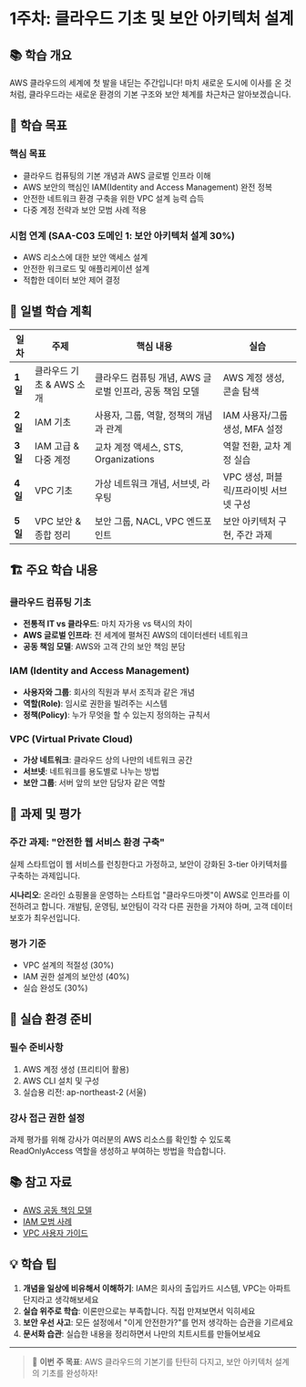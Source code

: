 # 1주차: 클라우드 기초 및 보안 아키텍처 설계

## 📚 학습 개요

AWS 클라우드의 세계에 첫 발을 내딛는 주간입니다! 마치 새로운 도시에 이사를 온 것처럼, 클라우드라는 새로운 환경의 기본 구조와 보안 체계를 차근차근 알아보겠습니다.

## 🎯 학습 목표

### 핵심 목표
- 클라우드 컴퓨팅의 기본 개념과 AWS 글로벌 인프라 이해
- AWS 보안의 핵심인 IAM(Identity and Access Management) 완전 정복
- 안전한 네트워크 환경 구축을 위한 VPC 설계 능력 습득
- 다중 계정 전략과 보안 모범 사례 적용

### 시험 연계 (SAA-C03 도메인 1: 보안 아키텍처 설계 30%)
- AWS 리소스에 대한 보안 액세스 설계
- 안전한 워크로드 및 애플리케이션 설계  
- 적합한 데이터 보안 제어 결정

## 📅 일별 학습 계획

| 일차 | 주제 | 핵심 내용 | 실습 |
|------|------|---------|------|
| **1일** | 클라우드 기초 & AWS 소개 | 클라우드 컴퓨팅 개념, AWS 글로벌 인프라, 공동 책임 모델 | AWS 계정 생성, 콘솔 탐색 |
| **2일** | IAM 기초 | 사용자, 그룹, 역할, 정책의 개념과 관계 | IAM 사용자/그룹 생성, MFA 설정 |
| **3일** | IAM 고급 & 다중 계정 | 교차 계정 액세스, STS, Organizations | 역할 전환, 교차 계정 실습 |
| **4일** | VPC 기초 | 가상 네트워크 개념, 서브넷, 라우팅 | VPC 생성, 퍼블릭/프라이빗 서브넷 구성 |
| **5일** | VPC 보안 & 종합 정리 | 보안 그룹, NACL, VPC 엔드포인트 | 보안 아키텍처 구현, 주간 과제 |

## 🏗️ 주요 학습 내용

### 클라우드 컴퓨팅 기초
- **전통적 IT vs 클라우드**: 마치 자가용 vs 택시의 차이
- **AWS 글로벌 인프라**: 전 세계에 펼쳐진 AWS의 데이터센터 네트워크
- **공동 책임 모델**: AWS와 고객 간의 보안 책임 분담

### IAM (Identity and Access Management)
- **사용자와 그룹**: 회사의 직원과 부서 조직과 같은 개념
- **역할(Role)**: 임시로 권한을 빌려주는 시스템
- **정책(Policy)**: 누가 무엇을 할 수 있는지 정의하는 규칙서

### VPC (Virtual Private Cloud)
- **가상 네트워크**: 클라우드 상의 나만의 네트워크 공간
- **서브넷**: 네트워크를 용도별로 나누는 방법
- **보안 그룹**: 서버 앞의 보안 담당자 같은 역할

## 📝 과제 및 평가

### 주간 과제: "안전한 웹 서비스 환경 구축"
실제 스타트업이 웹 서비스를 런칭한다고 가정하고, 보안이 강화된 3-tier 아키텍처를 구축하는 과제입니다.

**시나리오**: 
온라인 쇼핑몰을 운영하는 스타트업 "클라우드마켓"이 AWS로 인프라를 이전하려고 합니다. 개발팀, 운영팀, 보안팀이 각각 다른 권한을 가져야 하며, 고객 데이터 보호가 최우선입니다.

### 평가 기준
- VPC 설계의 적절성 (30%)
- IAM 권한 설계의 보안성 (40%)
- 실습 완성도 (30%)

## 🔧 실습 환경 준비

### 필수 준비사항
1. AWS 계정 생성 (프리티어 활용)
2. AWS CLI 설치 및 구성
3. 실습용 리전: ap-northeast-2 (서울)

### 강사 접근 권한 설정
과제 평가를 위해 강사가 여러분의 AWS 리소스를 확인할 수 있도록 ReadOnlyAccess 역할을 생성하고 부여하는 방법을 학습합니다.

## 📚 참고 자료

- [AWS 공동 책임 모델](https://aws.amazon.com/compliance/shared-responsibility-model/)
- [IAM 모범 사례](https://docs.aws.amazon.com/IAM/latest/UserGuide/best-practices.html)
- [VPC 사용자 가이드](https://docs.aws.amazon.com/vpc/latest/userguide/)

## 💡 학습 팁

1. **개념을 일상에 비유해서 이해하기**: IAM은 회사의 출입카드 시스템, VPC는 아파트 단지라고 생각해보세요
2. **실습 위주로 학습**: 이론만으로는 부족합니다. 직접 만져보면서 익히세요
3. **보안 우선 사고**: 모든 설정에서 "이게 안전한가?"를 먼저 생각하는 습관을 기르세요
4. **문서화 습관**: 실습한 내용을 정리하면서 나만의 치트시트를 만들어보세요

---

> 💪 **이번 주 목표**: AWS 클라우드의 기본기를 탄탄히 다지고, 보안 아키텍처 설계의 기초를 완성하자!